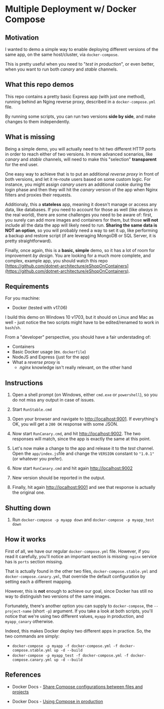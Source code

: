 # Multiple Deployment w/ Docker Compose

## Motivation

I wanted to demo a simple way to enable deploying different versions
of the same app, on the same host/cluster, via `docker-compose`.

This is pretty useful when you need to "_test in production_", or even better,
when you want to run both _canary_ and _stable_ channels.

## What this repo demos

This repo contains a pretty basic Express app (with just one method), running behind an Nging reverse proxy, described in a `docker-compose.yml` file.

By running some scripts, you can run two versions __side by side__, and make
changes to them independently.

## What is missing

Being a simple demo, you will actually need to hit two different HTTP ports in order
to reach either of two versions. In more advanced scenarios, like _canary_ and _stable_ channels,
will need to make this "selection" __transparent__ for the end user.

One easy way to achieve that is to put an additional _reverse proxy_ in front
of both versions, and let it re-route users based on some custom logic. For instance,
you might assign _canary users_ an additional cookie during the login phase and
then they will hit the _canary_ version of the app when Nginx filters and proxies
their requests.

Additionaly, this a __stateless__ app, meaning it doesn't manage or access any data,
like databases. If you need to account for those as well (like _always_ in the real world),
there are some challenges you need to be aware of: first, you surely can add more images and
containers for them, but those __will not__ include all the data the app will likely
need to run. __Sharing the same data is NOT an option__, so you will probably need a way
to set it up, like performing a backup and restore script (if are leveraging MongoDB or SQL Server,
it is pretty straightforward).

Finally, once again, this is a __basic, simple__ demo, so it has a lot of room
for improvement _by design_. You are looking for a much more complete, and complex,
example app, you should watch this repo [https://github.com/dotnet-architecture/eShopOnContainers](https://github.com/dotnet-architecture/eShopOnContainers).

## Requirements

For you machine:

- Docker (tested with v17.06)

I build this demo on Windows 10 v1703, but it should on Linux and Mac as well - just
notice the two scripts might have to be edited/renamed to work in `bash`/`sh`.

From a "developer" perspective, you should have a fair understading of:

- Containers
- Basic Docker usage (ex. `dockerfile`)
- NodeJS and Express (just for the app)
- What a _reverse proxy_ is
  - _nginx_ knowledge isn't really relevant, on the other hand

## Instructions

1. Open a shell prompt (on Windows, either `cmd.exe` or `powershell`), so you do not miss any output in case of issues.

1. Start `RunStable.cmd`

1. Open your browser and navigate to [http://localhost:9001](http://localhost:9001). If everything's OK, you will get a `200 OK` response with some JSON.

1. Now start `RunCanary.cmd`, and hit [http://localhost:9002](http://localhost:9002). The two responses will match, since the app is exactly the same at this point.

1. Let's now make a change to the app and release it to the _test_ channel. Open the `app/index.js`file and change the `VERSION` constant to `"1.0.1"` (or whatever you prefer).

1. Now start `RunCanary.cmd` and hit again [http://localhost:9002](http://localhost:9002)

1. New version should be reported in the output.

1. Finally, hit again [http://localhost:9001](http://localhost:9001) and see that response is actually the original one.

## Shutting down

1. Run `docker-compose -p myapp down` and `docker-compose -p myapp_test down`

## How it works

First of all, we have our regular `docker-compose.yml` file. However, if you read it carefully, you'll notice an important section is missing: `nginx` service has is `ports` section missing.

That is actually found in the other two files, `docker-compose.stable.yml` and `docker-compose.canary.yml`, that override the default configuration by setting each a different mapping.

However, this is __not__ enough to achieve our goal, since Docker has still no way to distinguish two versions of the same images.

Fortunately, there's another option you can supply to `docker-compose`, the `--project-name` (short `-p`) argument. If you take a look at both scripts, you'll notice that we're using two different values, `myapp` in production, and `myapp_canary` otherwise.

Indeed, this makes Docker deploy two different apps in practice. So, the two commands are simply:

- `docker-compose -p myapp -f docker-compose.yml -f docker-compose.stable.yml up -d --build`
- `docker-compose -p myapp_test -f docker-compose.yml -f docker-compose.canary.yml up -d --build`

## References

- Docker Docs - [Share Compose configurations between files and projects](https://docs.docker.com/compose/extends/)

- Docker Docs - [Using Compose in production](https://docs.docker.com/compose/production/)